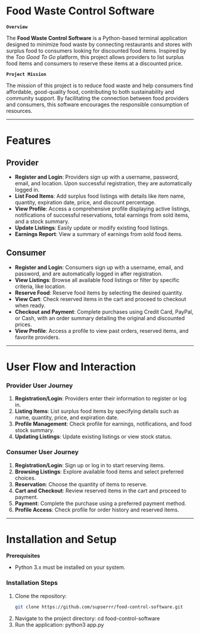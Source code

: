 # Food Waste Control Software

**`Overview`**

The **Food Waste Control Software** is a Python-based terminal application designed to minimize food waste by connecting restaurants and stores with surplus food to consumers looking for discounted food items. Inspired by the *Too Good To Go* platform, this project allows providers to list surplus food items and consumers to reserve these items at a discounted price.

**`Project Mission`**

The mission of this project is to reduce food waste and help consumers find affordable, good-quality food, contributing to both sustainability and community support. By facilitating the connection between food providers and consumers, this software encourages the responsible consumption of resources.

---

# Features

## Provider

- **Register and Login**: Providers sign up with a username, password, email, and location. Upon successful registration, they are automatically logged in.
- **List Food Items**: Add surplus food listings with details like item name, quantity, expiration date, price, and discount percentage.
- **View Profile**: Access a comprehensive profile displaying active listings, notifications of successful reservations, total earnings from sold items, and a stock summary.
- **Update Listings**: Easily update or modify existing food listings.
- **Earnings Report**: View a summary of earnings from sold food items.

## Consumer

- **Register and Login**: Consumers sign up with a username, email, and password, and are automatically logged in after registration.
- **View Listings**: Browse all available food listings or filter by specific criteria, like location.
- **Reserve Food**: Reserve food items by selecting the desired quantity.
- **View Cart**: Check reserved items in the cart and proceed to checkout when ready.
- **Checkout and Payment**: Complete purchases using Credit Card, PayPal, or Cash, with an order summary detailing the original and discounted prices.
- **View Profile**: Access a profile to view past orders, reserved items, and favorite providers.

---

# User Flow and Interaction

### Provider User Journey
1. **Registration/Login**: Providers enter their information to register or log in.
2. **Listing Items**: List surplus food items by specifying details such as name, quantity, price, and expiration date.
3. **Profile Management**: Check profile for earnings, notifications, and food stock summary.
4. **Updating Listings**: Update existing listings or view stock status.

### Consumer User Journey
1. **Registration/Login**: Sign up or log in to start reserving items.
2. **Browsing Listings**: Explore available food items and select preferred choices.
3. **Reservation**: Choose the quantity of items to reserve.
4. **Cart and Checkout**: Review reserved items in the cart and proceed to payment.
5. **Payment**: Complete the purchase using a preferred payment method.
6. **Profile Access**: Check profile for order history and reserved items.

---

# Installation and Setup

**Prerequisites**
- Python 3.x must be installed on your system.

### Installation Steps

1. Clone the repository:
   ```bash
   git clone https://github.com/supserrr/food-control-software.git
2. Navigate to the project directory:
   cd food-control-software
3. Run the application:
   python3 app.py
              


